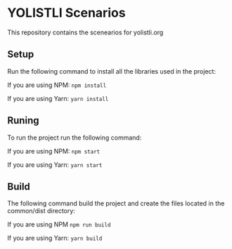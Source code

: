 # YOLISTLI Scenarios

This repository contains the scenearios for yolistli.org

## Setup

Run the following command to install all the libraries used in the project:

If you are using NPM:
```npm install```

If you are using Yarn:
```yarn install```

## Runing

To run the project run the following command:

If you are using NPM:
```npm start```

If you are using Yarn:
```yarn start```

## Build

The following command build the project and create the files located in the common/dist directory:

If you are using NPM
```npm run build```

If you are using Yarn:
```yarn build```

